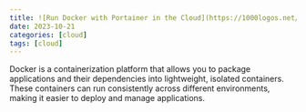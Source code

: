 ```yaml
---
title: ![Run Docker with Portainer in the Cloud](https://1000logos.net/wp-content/uploads/2021/11/Docker-Logo.jpg)
date: 2023-10-21
categories: [cloud]
tags: [cloud]
---
```


Docker is a containerization platform that allows you to package 
applications and their dependencies into lightweight, isolated containers. 
These containers can run consistently across different environments, 
making it easier to deploy and manage applications. 
